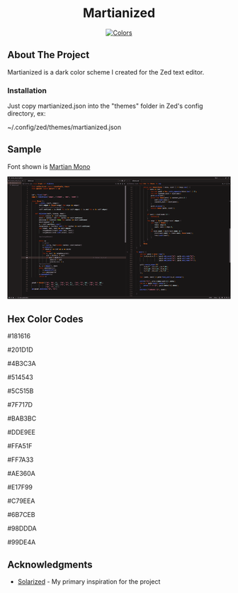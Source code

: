 <div align="center">
  <h1 align="center">Martianized</h3>
  <a href="https://github.com/ClamJohnston/martianized">
    <img src="https://i.imgur.com/7TSNyUN.png" alt="Colors">
  </a>
</div>

## About The Project

Martianized is a dark color scheme I created for the Zed text editor.

### Installation

Just copy martianized.json into the "themes" folder in Zed's config directory, ex:

~/.config/zed/themes/martianized.json

## Sample
Font shown is [Martian Mono](https://github.com/evilmartians/mono)

[![Python and Rust](sample_thumb.png)](sample.png)

## Hex Color Codes
#181616

#201D1D

#4B3C3A

#514543

#5C515B

#7F717D

#BAB3BC

#DDE9EE

#FFA51F

#FF7A33

#AE360A

#E17F99

#C79EEA

#6B7CEB

#98DDDA

#99DE4A

## Acknowledgments

* [Solarized](https://ethanschoonover.com/solarized/) - My primary inspiration for the project
